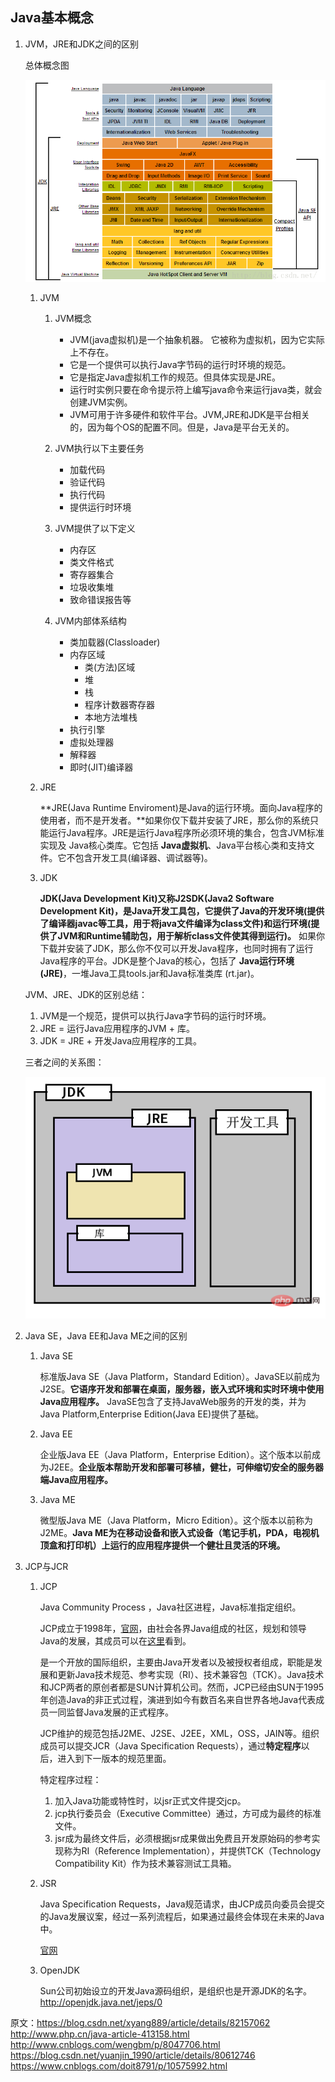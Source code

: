 ## Java基本概念

1. JVM，JRE和JDK之间的区别

    总体概念图

    ![](java/java-concept-framework.png)

    1. JVM

        1. JVM概念

            * JVM(java虚拟机)是一个抽象机器。 它被称为虚拟机，因为它实际上不存在。
            * 它是一个提供可以执行Java字节码的运行时环境的规范。 
            * 它是指定Java虚拟机工作的规范。但具体实现是JRE。 
            * 运行时实例只要在命令提示符上编写java命令来运行java类，就会创建JVM实例。 
            * JVM可用于许多硬件和软件平台。JVM,JRE和JDK是平台相关的，因为每个OS的配置不同。但是，Java是平台无关的。

        2. JVM执行以下主要任务

            * 加载代码
            * 验证代码
            * 执行代码
            * 提供运行时环境

        3. JVM提供了以下定义

            * 内存区
            * 类文件格式
            * 寄存器集合
            * 垃圾收集堆
            * 致命错误报告等

        4. JVM内部体系结构

            * 类加载器(Classloader)
            * 内存区域
                * 类(方法)区域
                * 堆
                * 栈
                * 程序计数器寄存器
                * 本地方法堆栈
            * 执行引擎 
            * 虚拟处理器
            * 解释器
            * 即时(JIT)编译器

    2. JRE

        **JRE(Java Runtime Enviroment)是Java的运行环境。面向Java程序的使用者，而不是开发者。**如果你仅下载并安装了JRE，那么你的系统只能运行Java程序。JRE是运行Java程序所必须环境的集合，包含JVM标准实现及 Java核心类库。它包括 **Java虚拟机**、Java平台核心类和支持文件。它不包含开发工具(编译器、调试器等)。

    3. JDK

        **JDK(Java Development Kit)又称J2SDK(Java2 Software Development Kit)，是Java开发工具包，它提供了Java的开发环境(提供了编译器javac等工具，用于将java文件编译为class文件)和运行环境(提 供了JVM和Runtime辅助包，用于解析class文件使其得到运行)。** 如果你下载并安装了JDK，那么你不仅可以开发Java程序，也同时拥有了运行Java程序的平台。JDK是整个Java的核心，包括了 **Java运行环境(JRE)**，一堆Java工具tools.jar和Java标准类库 (rt.jar)。

    JVM、JRE、JDK的区别总结：

    1. JVM是一个规范，提供可以执行Java字节码的运行时环境。
    2. JRE = 运行Java应用程序的JVM + 库。
    3. JDK = JRE + 开发Java应用程序的工具。

    三者之间的关系图：

    ![](java/java-concept-jvm-jre-jdk.png)

2. Java SE，Java EE和Java ME之间的区别

    1. Java SE

        标准版Java SE（Java Platform，Standard Edition）。JavaSE以前成为J2SE。**它语序开发和部署在桌面，服务器，嵌入式环境和实时环境中使用Java应用程序。** JavaSE包含了支持JavaWeb服务的开发的类，并为Java Platform,Enterprise Edition(Java EE)提供了基础。

    2. Java EE

        企业版Java EE（Java Platform，Enterprise Edition）。这个版本以前成为J2EE。**企业版本帮助开发和部署可移植，健壮，可伸缩切安全的服务器端Java应用程序。**

    3. Java ME

        微型版Java ME（Java Platform，Micro Edition）。这个版本以前称为J2ME。**Java ME为在移动设备和嵌入式设备（笔记手机，PDA，电视机顶盒和打印机）上运行的应用程序提供一个健壮且灵活的环境。**

3. JCP与JCR

    1. JCP

        Java Community Process ，Java社区进程，Java标准指定组织。

        JCP成立于1998年，[官网](https://www.jcp.org/en/home/index)，由社会各界Java组成的社区，规划和领导Java的发展，其成员可以在[这里](https://jcp.org/en/participation/members)看到。 

        是一个开放的国际组织，主要由Java开发者以及被授权者组成，职能是发展和更新Java技术规范、参考实现（RI）、技术兼容包（TCK）。Java技术和JCP两者的原创者都是SUN计算机公司。然而，JCP已经由SUN于1995年创造Java的非正式过程，演进到如今有数百名来自世界各地Java代表成员一同监督Java发展的正式程序。

        JCP维护的规范包括J2ME、J2SE、J2EE，XML，OSS，JAIN等。组织成员可以提交JCR（Java Specification Requests），通过**特定程序**以后，进入到下一版本的规范里面。

        特定程序过程：

        1. 加入Java功能或特性时，以jsr正式文件提交jcp。
        2. jcp执行委员会（Executive Committee）通过，方可成为最终的标准文件。
        3. jsr成为最终文件后，必须根据jsr成果做出免费且开发原始码的参考实现称为RI（Reference Implementation），并提供TCK（Technology Compatibility Kit）作为技术兼容测试工具箱。

    2. JSR

        Java Specification Requests，Java规范请求，由JCP成员向委员会提交的Java发展议案，经过一系列流程后，如果通过最终会体现在未来的Java中。

        [官网](https://jcp.org/en/jsr/all)

    3. OpenJDK
        
        Sun公司初始设立的开发Java源码组织，是组织也是开源JDK的名字。http://openjdk.java.net/jeps/0


原文：https://blog.csdn.net/xyang889/article/details/82157062
http://www.php.cn/java-article-413158.html
http://www.cnblogs.com/wengbm/p/8047706.html
https://blog.csdn.net/yuanjin_1990/article/details/80612746 
https://www.cnblogs.com/doit8791/p/10575992.html